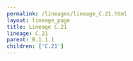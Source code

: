 ```yaml
---
permalink: /lineages/lineage_C.21.html
layout: lineage_page
title: Lineage C.21
lineage: C.21
parent: B.1.1.1
children: ['C.21']
---
```


